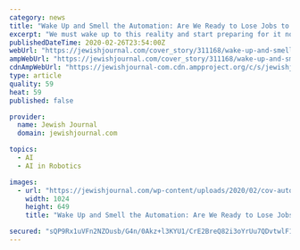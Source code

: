 ```yaml
---
category: news
title: "Wake Up and Smell the Automation: Are We Ready to Lose Jobs to Robots?"
excerpt: "We must wake up to this reality and start preparing for it now. Automation could make people’s lives better ... Without physical or cognitive advantages over robots and AI, what will happen to workers? In his book “Homo Deus,” renowned Israeli scholar Yuval Harari writes, “In the twenty-first century, we might witness the creation ..."
publishedDateTime: 2020-02-26T23:54:00Z
webUrl: "https://jewishjournal.com/cover_story/311168/wake-up-and-smell-the-automation-are-we-ready-to-lose-jobs-to-robots/"
ampWebUrl: "https://jewishjournal.com/cover_story/311168/wake-up-and-smell-the-automation-are-we-ready-to-lose-jobs-to-robots/amp/"
cdnAmpWebUrl: "https://jewishjournal-com.cdn.ampproject.org/c/s/jewishjournal.com/cover_story/311168/wake-up-and-smell-the-automation-are-we-ready-to-lose-jobs-to-robots/amp/"
type: article
quality: 59
heat: 59
published: false

provider:
  name: Jewish Journal
  domain: jewishjournal.com

topics:
  - AI
  - AI in Robotics

images:
  - url: "https://jewishjournal.com/wp-content/uploads/2020/02/cov-automation1-1024x649.jpg"
    width: 1024
    height: 649
    title: "Wake Up and Smell the Automation: Are We Ready to Lose Jobs to Robots?"

secured: "sQP9Rx1uVFn2NZOusb/G4n/0Akz+l3KYU1/CrE2BreQ82i3oYrUu7QDvtwlF1lcHsOKewemyhF65pD96LozIdWUqZcI9Q0zn1xntCdu1wm+mRevIlvC7S1J94xrLF4csIYBHz+bw4317vhqbCobCw72LMYMYRBlAwUDAIaaMI6CMQ3NFWvmh+7xA+3GmfDYGPazm4lXqsQ0YAnwc+BcUs9uktqmzU3CxC2TtWvr6oAYuij45E/GvHqyJ3mg0b/TdG2N6xpN2yG8tCtSRoYmccNMfBWN/vLkk1c1ktHKVJ36PVss5FdD617J0W6/jleooAV47B43SfNVfQzmRpnsYdgcw25DfkacIjzY4Gg3GBluxJxaBvjrEQlckTo1RW8jzXZuzZxAKeABCvVHHgJR3giMadP9DMfCMUci9egYZNCYxOULzOsNmQ6T+pW/BQK9nJwF3CuxeHe32VRQsjZlOZ/Cv+y2VLM+AeLZpz1U0eAc=;NLjIg3MO/r2uRW6fl2xQxw=="
---
```


